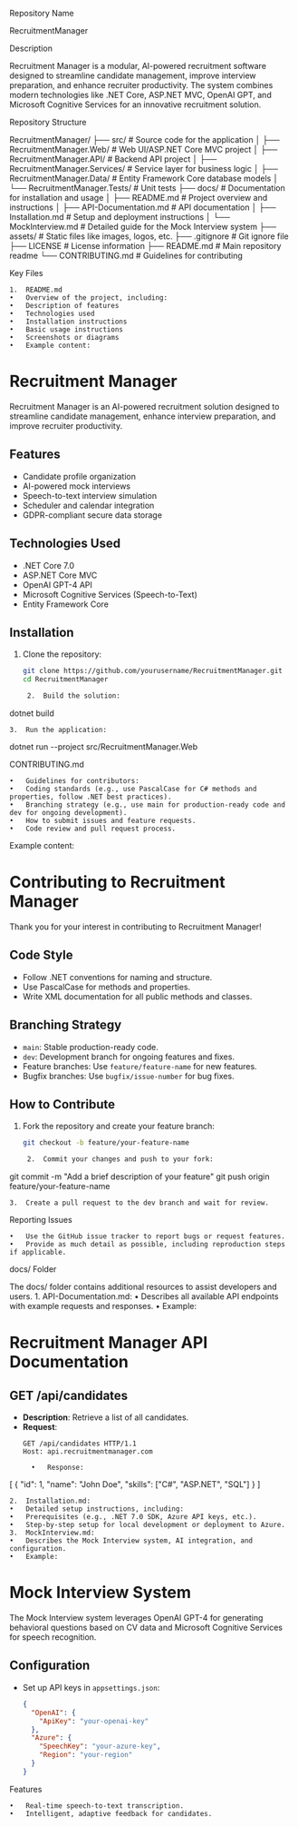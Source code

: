 Repository Name

RecruitmentManager

Description

Recruitment Manager is a modular, AI-powered recruitment software designed to streamline candidate management, improve interview preparation, and enhance recruiter productivity. The system combines modern technologies like .NET Core, ASP.NET MVC, OpenAI GPT, and Microsoft Cognitive Services for an innovative recruitment solution.

Repository Structure

RecruitmentManager/
├── src/                      # Source code for the application
│   ├── RecruitmentManager.Web/   # Web UI/ASP.NET Core MVC project
│   ├── RecruitmentManager.API/   # Backend API project
│   ├── RecruitmentManager.Services/ # Service layer for business logic
│   ├── RecruitmentManager.Data/  # Entity Framework Core database models
│   └── RecruitmentManager.Tests/ # Unit tests
├── docs/                     # Documentation for installation and usage
│   ├── README.md             # Project overview and instructions
│   ├── API-Documentation.md  # API documentation
│   ├── Installation.md       # Setup and deployment instructions
│   └── MockInterview.md      # Detailed guide for the Mock Interview system
├── assets/                   # Static files like images, logos, etc.
├── .gitignore                # Git ignore file
├── LICENSE                   # License information
├── README.md                 # Main repository readme
└── CONTRIBUTING.md           # Guidelines for contributing

Key Files

	1.	README.md
	•	Overview of the project, including:
	•	Description of features
	•	Technologies used
	•	Installation instructions
	•	Basic usage instructions
	•	Screenshots or diagrams
	•	Example content:

# Recruitment Manager
Recruitment Manager is an AI-powered recruitment solution designed to streamline candidate management, 
enhance interview preparation, and improve recruiter productivity.

## Features
- Candidate profile organization
- AI-powered mock interviews
- Speech-to-text interview simulation
- Scheduler and calendar integration
- GDPR-compliant secure data storage

## Technologies Used
- .NET Core 7.0
- ASP.NET Core MVC
- OpenAI GPT-4 API
- Microsoft Cognitive Services (Speech-to-Text)
- Entity Framework Core

## Installation
1. Clone the repository:
   ```bash
   git clone https://github.com/yourusername/RecruitmentManager.git
   cd RecruitmentManager

	2.	Build the solution:

dotnet build


	3.	Run the application:

dotnet run --project src/RecruitmentManager.Web

CONTRIBUTING.md

	•	Guidelines for contributors:
	•	Coding standards (e.g., use PascalCase for C# methods and properties, follow .NET best practices).
	•	Branching strategy (e.g., use main for production-ready code and dev for ongoing development).
	•	How to submit issues and feature requests.
	•	Code review and pull request process.
Example content:

# Contributing to Recruitment Manager

Thank you for your interest in contributing to Recruitment Manager! 

## Code Style
- Follow .NET conventions for naming and structure.
- Use PascalCase for methods and properties.
- Write XML documentation for all public methods and classes.

## Branching Strategy
- `main`: Stable production-ready code.
- `dev`: Development branch for ongoing features and fixes.
- Feature branches: Use `feature/feature-name` for new features.
- Bugfix branches: Use `bugfix/issue-number` for bug fixes.

## How to Contribute
1. Fork the repository and create your feature branch:
   ```bash
   git checkout -b feature/your-feature-name

	2.	Commit your changes and push to your fork:

git commit -m "Add a brief description of your feature"
git push origin feature/your-feature-name


	3.	Create a pull request to the dev branch and wait for review.
Reporting Issues

	•	Use the GitHub issue tracker to report bugs or request features.
	•	Provide as much detail as possible, including reproduction steps if applicable.



docs/ Folder

The docs/ folder contains additional resources to assist developers and users.
	1.	API-Documentation.md:
	•	Describes all available API endpoints with example requests and responses.
	•	Example:

# Recruitment Manager API Documentation

## GET /api/candidates
- **Description**: Retrieve a list of all candidates.
- **Request**:
  ```http
  GET /api/candidates HTTP/1.1
  Host: api.recruitmentmanager.com

	•	Response:

[
  {
    "id": 1,
    "name": "John Doe",
    "skills": ["C#", "ASP.NET", "SQL"]
  }
]




	2.	Installation.md:
	•	Detailed setup instructions, including:
	•	Prerequisites (e.g., .NET 7.0 SDK, Azure API keys, etc.).
	•	Step-by-step setup for local development or deployment to Azure.
	3.	MockInterview.md:
	•	Describes the Mock Interview system, AI integration, and configuration.
	•	Example:

# Mock Interview System

The Mock Interview system leverages OpenAI GPT-4 for generating behavioral questions based on CV data 
and Microsoft Cognitive Services for speech recognition.

## Configuration
- Set up API keys in `appsettings.json`:
  ```json
  {
    "OpenAI": {
      "ApiKey": "your-openai-key"
    },
    "Azure": {
      "SpeechKey": "your-azure-key",
      "Region": "your-region"
    }
  }

Features

	•	Real-time speech-to-text transcription.
	•	Intelligent, adaptive feedback for candidates.
